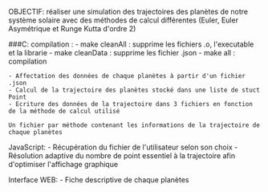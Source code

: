 OBJECTIF: réaliser une simulation des trajectoires des planètes de notre système solaire
	  avec des méthodes de calcul différentes (Euler, Euler Asymétrique et Runge Kutta d'ordre 2)

###C:
	compilation : 
		- make cleanAll : supprime les fichiers .o, l'executable et la librarie
		- make cleanData : supprime les fichier .json
		- make all : compilation
	 
	- Affectation des données de chaque planètes à partir d'un fichier .json
	- Calcul de la trajectoire des planètes stocké dans une liste de stuct Point
	- Ecriture des données de la trajectoire dans 3 fichiers en fonction de la méthode de calcul utilisé

	Un fichier par méthode contenant les informations de la trajectoire de chaque planètes

JavaScript:
	- Récupération du fichier de l'utilisateur selon son choix
	- Résolution adaptive du nombre de point essentiel à la trajectoire afin d'optimiser 
	  l'affichage graphique

Interface WEB:
	- Fiche descriptive de chaque planètes
